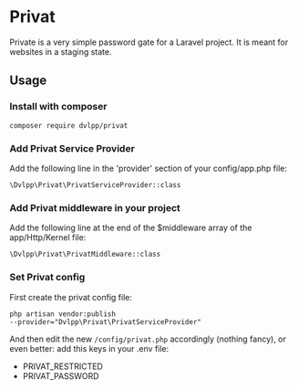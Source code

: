 # Privat

Private is a very simple password gate for a Laravel project.
It is meant for websites in a staging state.

## Usage

### Install with composer

<code>composer require dvlpp/privat</code>

### Add Privat Service Provider

Add the following line in the 'provider' section of your config/app.php file:

<code>\Dvlpp\Privat\PrivatServiceProvider::class</code>

### Add Privat middleware in your project

Add the following line at the end of the $middleware array of the app/Http/Kernel file:

<code>\Dvlpp\Privat\PrivatMiddleware::class</code>

### Set Privat config

First create the privat config file:

<code>php artisan vendor:publish --provider="Dvlpp\Privat\PrivatServiceProvider"</code>

And then edit the new <code>/config/privat.php</code> accordingly (nothing fancy),
or even better: add this keys in your .env file:

- PRIVAT_RESTRICTED
- PRIVAT_PASSWORD

